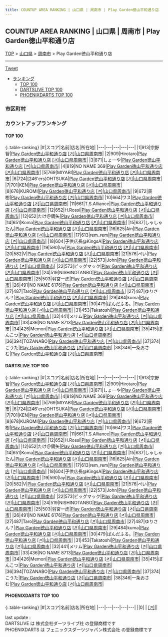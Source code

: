 ```yaml
---
title: COUNTUP AREA RANKING | 山口県 | 周南市 | Play Garden徳山平和通り店
---
```

## COUNTUP AREA RANKING | 山口県 | 周南市 | Play Garden徳山平和通り店

[TOP](/darts/rank/) > [山口県](/darts/rank/山口県/) > [周南市](/darts/rank/山口県/周南市/) > Play Garden徳山平和通り店

___

<a href="https://twitter.com/share?ref_src=twsrc%5Etfw" data-text="COUNTUP AREA RANKING | 山口県周南市Play Garden徳山平和通り店" class="twitter-share-button" data-hashtags="DARTSLIVE,PHOENIXDARTS,darts,ダーツ" data-show-count="false">Tweet</a>

* [ランキング](#カウントアップランキング)
    * [TOP 100](#top-100)
    * [DARTSLIVE TOP 100](#dartslive-top-100)
    * [PHOENIXDARTS TOP 100](#phoenixdarts-top-100)

### 市区町村

<ul>

</ul>

### カウントアップランキング

#### TOP 100



{:.table-ranking}
|#|スコア|名前|店名|所在地|
|---|---|---|---|---|
|1|913|<span class="rank-name-dl">宗野 智</span>|<a href="/darts/rank/shops/c813fea70edaa09525d56fb0e5c39bac.html">Play Garden徳山平和通り店</a> <a href="https://search.dartslive.com/jp/shop/c813fea70edaa09525d56fb0e5c39bac">[↗]</a>|<a href="/darts/rank/山口県/周南市">山口県周南市</a>|
|2|909|<span class="rank-name-dl">Hirotaro</span>|<a href="/darts/rank/shops/c813fea70edaa09525d56fb0e5c39bac.html">Play Garden徳山平和通り店</a> <a href="https://search.dartslive.com/jp/shop/c813fea70edaa09525d56fb0e5c39bac">[↗]</a>|<a href="/darts/rank/山口県/周南市">山口県周南市</a>|
|3|871|<span class="rank-name-dl">しょーや</span>|<a href="/darts/rank/shops/c813fea70edaa09525d56fb0e5c39bac.html">Play Garden徳山平和通り店</a> <a href="https://search.dartslive.com/jp/shop/c813fea70edaa09525d56fb0e5c39bac">[↗]</a>|<a href="/darts/rank/山口県/周南市">山口県周南市</a>|
|4|819|<span class="rank-name-dl">NO NAME 369</span>|<a href="/darts/rank/shops/c813fea70edaa09525d56fb0e5c39bac.html">Play Garden徳山平和通り店</a> <a href="https://search.dartslive.com/jp/shop/c813fea70edaa09525d56fb0e5c39bac">[↗]</a>|<a href="/darts/rank/山口県/周南市">山口県周南市</a>|
|5|769|<span class="rank-name-dl">MIYABI</span>|<a href="/darts/rank/shops/c813fea70edaa09525d56fb0e5c39bac.html">Play Garden徳山平和通り店</a> <a href="https://search.dartslive.com/jp/shop/c813fea70edaa09525d56fb0e5c39bac">[↗]</a>|<a href="/darts/rank/山口県/周南市">山口県周南市</a>|
|6|724|<span class="rank-name-dl">[246&#x27;ers]OHTSUKA</span>|<a href="/darts/rank/shops/c813fea70edaa09525d56fb0e5c39bac.html">Play Garden徳山平和通り店</a> <a href="https://search.dartslive.com/jp/shop/c813fea70edaa09525d56fb0e5c39bac">[↗]</a>|<a href="/darts/rank/山口県/周南市">山口県周南市</a>|
|7|701|<span class="rank-name-dl">KEN</span>|<a href="/darts/rank/shops/c813fea70edaa09525d56fb0e5c39bac.html">Play Garden徳山平和通り店</a> <a href="https://search.dartslive.com/jp/shop/c813fea70edaa09525d56fb0e5c39bac">[↗]</a>|<a href="/darts/rank/山口県/周南市">山口県周南市</a>|
|8|678|<span class="rank-name-dl">KUROMI</span>|<a href="/darts/rank/shops/c813fea70edaa09525d56fb0e5c39bac.html">Play Garden徳山平和通り店</a> <a href="https://search.dartslive.com/jp/shop/c813fea70edaa09525d56fb0e5c39bac">[↗]</a>|<a href="/darts/rank/山口県/周南市">山口県周南市</a>|
|9|672|<span class="rank-name-dl">辰樹</span>|<a href="/darts/rank/shops/c813fea70edaa09525d56fb0e5c39bac.html">Play Garden徳山平和通り店</a> <a href="https://search.dartslive.com/jp/shop/c813fea70edaa09525d56fb0e5c39bac">[↗]</a>|<a href="/darts/rank/山口県/周南市">山口県周南市</a>|
|10|664|<span class="rank-name-dl">ワス</span>|<a href="/darts/rank/shops/c813fea70edaa09525d56fb0e5c39bac.html">Play Garden徳山平和通り店</a> <a href="https://search.dartslive.com/jp/shop/c813fea70edaa09525d56fb0e5c39bac">[↗]</a>|<a href="/darts/rank/山口県/周南市">山口県周南市</a>|
|11|661|<span class="rank-name-dl">T.S.Alliance</span>|<a href="/darts/rank/shops/c813fea70edaa09525d56fb0e5c39bac.html">Play Garden徳山平和通り店</a> <a href="https://search.dartslive.com/jp/shop/c813fea70edaa09525d56fb0e5c39bac">[↗]</a>|<a href="/darts/rank/山口県/周南市">山口県周南市</a>|
|12|652|<span class="rank-name-dl">H.Rossi</span>|<a href="/darts/rank/shops/c813fea70edaa09525d56fb0e5c39bac.html">Play Garden徳山平和通り店</a> <a href="https://search.dartslive.com/jp/shop/c813fea70edaa09525d56fb0e5c39bac">[↗]</a>|<a href="/darts/rank/山口県/周南市">山口県周南市</a>|
|12|652|<span class="rank-name-dl">たけ＠鏑矢</span>|<a href="/darts/rank/shops/c813fea70edaa09525d56fb0e5c39bac.html">Play Garden徳山平和通り店</a> <a href="https://search.dartslive.com/jp/shop/c813fea70edaa09525d56fb0e5c39bac">[↗]</a>|<a href="/darts/rank/山口県/周南市">山口県周南市</a>|
|14|651|<span class="rank-name-dl">Koma</span>|<a href="/darts/rank/shops/c813fea70edaa09525d56fb0e5c39bac.html">Play Garden徳山平和通り店</a> <a href="https://search.dartslive.com/jp/shop/c813fea70edaa09525d56fb0e5c39bac">[↗]</a>|<a href="/darts/rank/山口県/周南市">山口県周南市</a>|
|15|637|<span class="rank-name-dl">しゃしゃたん</span>|<a href="/darts/rank/shops/c813fea70edaa09525d56fb0e5c39bac.html">Play Garden徳山平和通り店</a> <a href="https://search.dartslive.com/jp/shop/c813fea70edaa09525d56fb0e5c39bac">[↗]</a>|<a href="/darts/rank/山口県/周南市">山口県周南市</a>|
|16|625|<span class="rank-name-dl">Ain</span>|<a href="/darts/rank/shops/c813fea70edaa09525d56fb0e5c39bac.html">Play Garden徳山平和通り店</a> <a href="https://search.dartslive.com/jp/shop/c813fea70edaa09525d56fb0e5c39bac">[↗]</a>|<a href="/darts/rank/山口県/周南市">山口県周南市</a>|
|17|613|<span class="rank-name-dl">rem_rem</span>|<a href="/darts/rank/shops/c813fea70edaa09525d56fb0e5c39bac.html">Play Garden徳山平和通り店</a> <a href="https://search.dartslive.com/jp/shop/c813fea70edaa09525d56fb0e5c39bac">[↗]</a>|<a href="/darts/rank/山口県/周南市">山口県周南市</a>|
|18|604|<span class="rank-name-dl">子供店長@KingsA</span>|<a href="/darts/rank/shops/c813fea70edaa09525d56fb0e5c39bac.html">Play Garden徳山平和通り店</a> <a href="https://search.dartslive.com/jp/shop/c813fea70edaa09525d56fb0e5c39bac">[↗]</a>|<a href="/darts/rank/山口県/周南市">山口県周南市</a>|
|19|590|<span class="rank-name-dl">lay</span>|<a href="/darts/rank/shops/c813fea70edaa09525d56fb0e5c39bac.html">Play Garden徳山平和通り店</a> <a href="https://search.dartslive.com/jp/shop/c813fea70edaa09525d56fb0e5c39bac">[↗]</a>|<a href="/darts/rank/山口県/周南市">山口県周南市</a>|
|20|582|<span class="rank-name-dl">V</span>|<a href="/darts/rank/shops/c813fea70edaa09525d56fb0e5c39bac.html">Play Garden徳山平和通り店</a> <a href="https://search.dartslive.com/jp/shop/c813fea70edaa09525d56fb0e5c39bac">[↗]</a>|<a href="/darts/rank/山口県/周南市">山口県周南市</a>|
|21|576|<span class="rank-name-dl">ぺい</span>|<a href="/darts/rank/shops/c813fea70edaa09525d56fb0e5c39bac.html">Play Garden徳山平和通り店</a> <a href="https://search.dartslive.com/jp/shop/c813fea70edaa09525d56fb0e5c39bac">[↗]</a>|<a href="/darts/rank/山口県/周南市">山口県周南市</a>|
|22|573|<span class="rank-name-dl">John</span>|<a href="/darts/rank/shops/c813fea70edaa09525d56fb0e5c39bac.html">Play Garden徳山平和通り店</a> <a href="https://search.dartslive.com/jp/shop/c813fea70edaa09525d56fb0e5c39bac">[↗]</a>|<a href="/darts/rank/山口県/周南市">山口県周南市</a>|
|22|573|<span class="rank-name-dl">ビッグマック</span>|<a href="/darts/rank/shops/c813fea70edaa09525d56fb0e5c39bac.html">Play Garden徳山平和通り店</a> <a href="https://search.dartslive.com/jp/shop/c813fea70edaa09525d56fb0e5c39bac">[↗]</a>|<a href="/darts/rank/山口県/周南市">山口県周南市</a>|
|24|519|<span class="rank-name-dl">NISHINOTANBO</span>|<a href="/darts/rank/shops/c813fea70edaa09525d56fb0e5c39bac.html">Play Garden徳山平和通り店</a> <a href="https://search.dartslive.com/jp/shop/c813fea70edaa09525d56fb0e5c39bac">[↗]</a>|<a href="/darts/rank/山口県/周南市">山口県周南市</a>|
|25|503|<span class="rank-name-dl">羽宮一虎</span>|<a href="/darts/rank/shops/c813fea70edaa09525d56fb0e5c39bac.html">Play Garden徳山平和通り店</a> <a href="https://search.dartslive.com/jp/shop/c813fea70edaa09525d56fb0e5c39bac">[↗]</a>|<a href="/darts/rank/山口県/周南市">山口県周南市</a>|
|26|491|<span class="rank-name-dl">NO NAME 6176</span>|<a href="/darts/rank/shops/c813fea70edaa09525d56fb0e5c39bac.html">Play Garden徳山平和通り店</a> <a href="https://search.dartslive.com/jp/shop/c813fea70edaa09525d56fb0e5c39bac">[↗]</a>|<a href="/darts/rank/山口県/周南市">山口県周南市</a>|
|27|487|<span class="rank-name-dl">Taro</span>|<a href="/darts/rank/shops/c813fea70edaa09525d56fb0e5c39bac.html">Play Garden徳山平和通り店</a> <a href="https://search.dartslive.com/jp/shop/c813fea70edaa09525d56fb0e5c39bac">[↗]</a>|<a href="/darts/rank/山口県/周南市">山口県周南市</a>|
|27|487|<span class="rank-name-dl">ゆりさん？</span>|<a href="/darts/rank/shops/c813fea70edaa09525d56fb0e5c39bac.html">Play Garden徳山平和通り店</a> <a href="https://search.dartslive.com/jp/shop/c813fea70edaa09525d56fb0e5c39bac">[↗]</a>|<a href="/darts/rank/山口県/周南市">山口県周南市</a>|
|29|484|<span class="rank-name-dl">kuma</span>|<a href="/darts/rank/shops/c813fea70edaa09525d56fb0e5c39bac.html">Play Garden徳山平和通り店</a> <a href="https://search.dartslive.com/jp/shop/c813fea70edaa09525d56fb0e5c39bac">[↗]</a>|<a href="/darts/rank/山口県/周南市">山口県周南市</a>|
|30|479|<span class="rank-name-dl">ぱんだふる。</span>|<a href="/darts/rank/shops/c813fea70edaa09525d56fb0e5c39bac.html">Play Garden徳山平和通り店</a> <a href="https://search.dartslive.com/jp/shop/c813fea70edaa09525d56fb0e5c39bac">[↗]</a>|<a href="/darts/rank/山口県/周南市">山口県周南市</a>|
|31|453|<span class="rank-name-dl">Takatoshi</span>|<a href="/darts/rank/shops/c813fea70edaa09525d56fb0e5c39bac.html">Play Garden徳山平和通り店</a> <a href="https://search.dartslive.com/jp/shop/c813fea70edaa09525d56fb0e5c39bac">[↗]</a>|<a href="/darts/rank/山口県/周南市">山口県周南市</a>|
|32|441|<span class="rank-name-dl">メリム</span>|<a href="/darts/rank/shops/c813fea70edaa09525d56fb0e5c39bac.html">Play Garden徳山平和通り店</a> <a href="https://search.dartslive.com/jp/shop/c813fea70edaa09525d56fb0e5c39bac">[↗]</a>|<a href="/darts/rank/山口県/周南市">山口県周南市</a>|
|33|436|<span class="rank-name-dl">NO NAME 8713</span>|<a href="/darts/rank/shops/c813fea70edaa09525d56fb0e5c39bac.html">Play Garden徳山平和通り店</a> <a href="https://search.dartslive.com/jp/shop/c813fea70edaa09525d56fb0e5c39bac">[↗]</a>|<a href="/darts/rank/山口県/周南市">山口県周南市</a>|
|34|426|<span class="rank-name-dl">Memori</span>|<a href="/darts/rank/shops/c813fea70edaa09525d56fb0e5c39bac.html">Play Garden徳山平和通り店</a> <a href="https://search.dartslive.com/jp/shop/c813fea70edaa09525d56fb0e5c39bac">[↗]</a>|<a href="/darts/rank/山口県/周南市">山口県周南市</a>|
|35|415|<span class="rank-name-dl">ぽんこつ</span>|<a href="/darts/rank/shops/c813fea70edaa09525d56fb0e5c39bac.html">Play Garden徳山平和通り店</a> <a href="https://search.dartslive.com/jp/shop/c813fea70edaa09525d56fb0e5c39bac">[↗]</a>|<a href="/darts/rank/山口県/周南市">山口県周南市</a>|
|36|394|<span class="rank-name-dl">TOZANABO</span>|<a href="/darts/rank/shops/c813fea70edaa09525d56fb0e5c39bac.html">Play Garden徳山平和通り店</a> <a href="https://search.dartslive.com/jp/shop/c813fea70edaa09525d56fb0e5c39bac">[↗]</a>|<a href="/darts/rank/山口県/周南市">山口県周南市</a>|
|37|374|<span class="rank-name-dl">こうた</span>|<a href="/darts/rank/shops/c813fea70edaa09525d56fb0e5c39bac.html">Play Garden徳山平和通り店</a> <a href="https://search.dartslive.com/jp/shop/c813fea70edaa09525d56fb0e5c39bac">[↗]</a>|<a href="/darts/rank/山口県/周南市">山口県周南市</a>|
|38|346|<span class="rank-name-dl">一条おさむ</span>|<a href="/darts/rank/shops/c813fea70edaa09525d56fb0e5c39bac.html">Play Garden徳山平和通り店</a> <a href="https://search.dartslive.com/jp/shop/c813fea70edaa09525d56fb0e5c39bac">[↗]</a>|<a href="/darts/rank/山口県/周南市">山口県周南市</a>|


#### DARTSLIVE TOP 100



{:.table-ranking}
|#|スコア|名前|店名|所在地|
|---|---|---|---|---|
|1|913|<span class="rank-name-dl">宗野 智</span>|<a href="/darts/rank/shops/c813fea70edaa09525d56fb0e5c39bac.html">Play Garden徳山平和通り店</a> <a href="https://search.dartslive.com/jp/shop/c813fea70edaa09525d56fb0e5c39bac">[↗]</a>|<a href="/darts/rank/山口県/周南市">山口県周南市</a>|
|2|909|<span class="rank-name-dl">Hirotaro</span>|<a href="/darts/rank/shops/c813fea70edaa09525d56fb0e5c39bac.html">Play Garden徳山平和通り店</a> <a href="https://search.dartslive.com/jp/shop/c813fea70edaa09525d56fb0e5c39bac">[↗]</a>|<a href="/darts/rank/山口県/周南市">山口県周南市</a>|
|3|871|<span class="rank-name-dl">しょーや</span>|<a href="/darts/rank/shops/c813fea70edaa09525d56fb0e5c39bac.html">Play Garden徳山平和通り店</a> <a href="https://search.dartslive.com/jp/shop/c813fea70edaa09525d56fb0e5c39bac">[↗]</a>|<a href="/darts/rank/山口県/周南市">山口県周南市</a>|
|4|819|<span class="rank-name-dl">NO NAME 369</span>|<a href="/darts/rank/shops/c813fea70edaa09525d56fb0e5c39bac.html">Play Garden徳山平和通り店</a> <a href="https://search.dartslive.com/jp/shop/c813fea70edaa09525d56fb0e5c39bac">[↗]</a>|<a href="/darts/rank/山口県/周南市">山口県周南市</a>|
|5|769|<span class="rank-name-dl">MIYABI</span>|<a href="/darts/rank/shops/c813fea70edaa09525d56fb0e5c39bac.html">Play Garden徳山平和通り店</a> <a href="https://search.dartslive.com/jp/shop/c813fea70edaa09525d56fb0e5c39bac">[↗]</a>|<a href="/darts/rank/山口県/周南市">山口県周南市</a>|
|6|724|<span class="rank-name-dl">[246&#x27;ers]OHTSUKA</span>|<a href="/darts/rank/shops/c813fea70edaa09525d56fb0e5c39bac.html">Play Garden徳山平和通り店</a> <a href="https://search.dartslive.com/jp/shop/c813fea70edaa09525d56fb0e5c39bac">[↗]</a>|<a href="/darts/rank/山口県/周南市">山口県周南市</a>|
|7|701|<span class="rank-name-dl">KEN</span>|<a href="/darts/rank/shops/c813fea70edaa09525d56fb0e5c39bac.html">Play Garden徳山平和通り店</a> <a href="https://search.dartslive.com/jp/shop/c813fea70edaa09525d56fb0e5c39bac">[↗]</a>|<a href="/darts/rank/山口県/周南市">山口県周南市</a>|
|8|678|<span class="rank-name-dl">KUROMI</span>|<a href="/darts/rank/shops/c813fea70edaa09525d56fb0e5c39bac.html">Play Garden徳山平和通り店</a> <a href="https://search.dartslive.com/jp/shop/c813fea70edaa09525d56fb0e5c39bac">[↗]</a>|<a href="/darts/rank/山口県/周南市">山口県周南市</a>|
|9|672|<span class="rank-name-dl">辰樹</span>|<a href="/darts/rank/shops/c813fea70edaa09525d56fb0e5c39bac.html">Play Garden徳山平和通り店</a> <a href="https://search.dartslive.com/jp/shop/c813fea70edaa09525d56fb0e5c39bac">[↗]</a>|<a href="/darts/rank/山口県/周南市">山口県周南市</a>|
|10|664|<span class="rank-name-dl">ワス</span>|<a href="/darts/rank/shops/c813fea70edaa09525d56fb0e5c39bac.html">Play Garden徳山平和通り店</a> <a href="https://search.dartslive.com/jp/shop/c813fea70edaa09525d56fb0e5c39bac">[↗]</a>|<a href="/darts/rank/山口県/周南市">山口県周南市</a>|
|11|661|<span class="rank-name-dl">T.S.Alliance</span>|<a href="/darts/rank/shops/c813fea70edaa09525d56fb0e5c39bac.html">Play Garden徳山平和通り店</a> <a href="https://search.dartslive.com/jp/shop/c813fea70edaa09525d56fb0e5c39bac">[↗]</a>|<a href="/darts/rank/山口県/周南市">山口県周南市</a>|
|12|652|<span class="rank-name-dl">H.Rossi</span>|<a href="/darts/rank/shops/c813fea70edaa09525d56fb0e5c39bac.html">Play Garden徳山平和通り店</a> <a href="https://search.dartslive.com/jp/shop/c813fea70edaa09525d56fb0e5c39bac">[↗]</a>|<a href="/darts/rank/山口県/周南市">山口県周南市</a>|
|12|652|<span class="rank-name-dl">たけ＠鏑矢</span>|<a href="/darts/rank/shops/c813fea70edaa09525d56fb0e5c39bac.html">Play Garden徳山平和通り店</a> <a href="https://search.dartslive.com/jp/shop/c813fea70edaa09525d56fb0e5c39bac">[↗]</a>|<a href="/darts/rank/山口県/周南市">山口県周南市</a>|
|14|651|<span class="rank-name-dl">Koma</span>|<a href="/darts/rank/shops/c813fea70edaa09525d56fb0e5c39bac.html">Play Garden徳山平和通り店</a> <a href="https://search.dartslive.com/jp/shop/c813fea70edaa09525d56fb0e5c39bac">[↗]</a>|<a href="/darts/rank/山口県/周南市">山口県周南市</a>|
|15|637|<span class="rank-name-dl">しゃしゃたん</span>|<a href="/darts/rank/shops/c813fea70edaa09525d56fb0e5c39bac.html">Play Garden徳山平和通り店</a> <a href="https://search.dartslive.com/jp/shop/c813fea70edaa09525d56fb0e5c39bac">[↗]</a>|<a href="/darts/rank/山口県/周南市">山口県周南市</a>|
|16|625|<span class="rank-name-dl">Ain</span>|<a href="/darts/rank/shops/c813fea70edaa09525d56fb0e5c39bac.html">Play Garden徳山平和通り店</a> <a href="https://search.dartslive.com/jp/shop/c813fea70edaa09525d56fb0e5c39bac">[↗]</a>|<a href="/darts/rank/山口県/周南市">山口県周南市</a>|
|17|613|<span class="rank-name-dl">rem_rem</span>|<a href="/darts/rank/shops/c813fea70edaa09525d56fb0e5c39bac.html">Play Garden徳山平和通り店</a> <a href="https://search.dartslive.com/jp/shop/c813fea70edaa09525d56fb0e5c39bac">[↗]</a>|<a href="/darts/rank/山口県/周南市">山口県周南市</a>|
|18|604|<span class="rank-name-dl">子供店長@KingsA</span>|<a href="/darts/rank/shops/c813fea70edaa09525d56fb0e5c39bac.html">Play Garden徳山平和通り店</a> <a href="https://search.dartslive.com/jp/shop/c813fea70edaa09525d56fb0e5c39bac">[↗]</a>|<a href="/darts/rank/山口県/周南市">山口県周南市</a>|
|19|590|<span class="rank-name-dl">lay</span>|<a href="/darts/rank/shops/c813fea70edaa09525d56fb0e5c39bac.html">Play Garden徳山平和通り店</a> <a href="https://search.dartslive.com/jp/shop/c813fea70edaa09525d56fb0e5c39bac">[↗]</a>|<a href="/darts/rank/山口県/周南市">山口県周南市</a>|
|20|582|<span class="rank-name-dl">V</span>|<a href="/darts/rank/shops/c813fea70edaa09525d56fb0e5c39bac.html">Play Garden徳山平和通り店</a> <a href="https://search.dartslive.com/jp/shop/c813fea70edaa09525d56fb0e5c39bac">[↗]</a>|<a href="/darts/rank/山口県/周南市">山口県周南市</a>|
|21|576|<span class="rank-name-dl">ぺい</span>|<a href="/darts/rank/shops/c813fea70edaa09525d56fb0e5c39bac.html">Play Garden徳山平和通り店</a> <a href="https://search.dartslive.com/jp/shop/c813fea70edaa09525d56fb0e5c39bac">[↗]</a>|<a href="/darts/rank/山口県/周南市">山口県周南市</a>|
|22|573|<span class="rank-name-dl">John</span>|<a href="/darts/rank/shops/c813fea70edaa09525d56fb0e5c39bac.html">Play Garden徳山平和通り店</a> <a href="https://search.dartslive.com/jp/shop/c813fea70edaa09525d56fb0e5c39bac">[↗]</a>|<a href="/darts/rank/山口県/周南市">山口県周南市</a>|
|22|573|<span class="rank-name-dl">ビッグマック</span>|<a href="/darts/rank/shops/c813fea70edaa09525d56fb0e5c39bac.html">Play Garden徳山平和通り店</a> <a href="https://search.dartslive.com/jp/shop/c813fea70edaa09525d56fb0e5c39bac">[↗]</a>|<a href="/darts/rank/山口県/周南市">山口県周南市</a>|
|24|519|<span class="rank-name-dl">NISHINOTANBO</span>|<a href="/darts/rank/shops/c813fea70edaa09525d56fb0e5c39bac.html">Play Garden徳山平和通り店</a> <a href="https://search.dartslive.com/jp/shop/c813fea70edaa09525d56fb0e5c39bac">[↗]</a>|<a href="/darts/rank/山口県/周南市">山口県周南市</a>|
|25|503|<span class="rank-name-dl">羽宮一虎</span>|<a href="/darts/rank/shops/c813fea70edaa09525d56fb0e5c39bac.html">Play Garden徳山平和通り店</a> <a href="https://search.dartslive.com/jp/shop/c813fea70edaa09525d56fb0e5c39bac">[↗]</a>|<a href="/darts/rank/山口県/周南市">山口県周南市</a>|
|26|491|<span class="rank-name-dl">NO NAME 6176</span>|<a href="/darts/rank/shops/c813fea70edaa09525d56fb0e5c39bac.html">Play Garden徳山平和通り店</a> <a href="https://search.dartslive.com/jp/shop/c813fea70edaa09525d56fb0e5c39bac">[↗]</a>|<a href="/darts/rank/山口県/周南市">山口県周南市</a>|
|27|487|<span class="rank-name-dl">Taro</span>|<a href="/darts/rank/shops/c813fea70edaa09525d56fb0e5c39bac.html">Play Garden徳山平和通り店</a> <a href="https://search.dartslive.com/jp/shop/c813fea70edaa09525d56fb0e5c39bac">[↗]</a>|<a href="/darts/rank/山口県/周南市">山口県周南市</a>|
|27|487|<span class="rank-name-dl">ゆりさん？</span>|<a href="/darts/rank/shops/c813fea70edaa09525d56fb0e5c39bac.html">Play Garden徳山平和通り店</a> <a href="https://search.dartslive.com/jp/shop/c813fea70edaa09525d56fb0e5c39bac">[↗]</a>|<a href="/darts/rank/山口県/周南市">山口県周南市</a>|
|29|484|<span class="rank-name-dl">kuma</span>|<a href="/darts/rank/shops/c813fea70edaa09525d56fb0e5c39bac.html">Play Garden徳山平和通り店</a> <a href="https://search.dartslive.com/jp/shop/c813fea70edaa09525d56fb0e5c39bac">[↗]</a>|<a href="/darts/rank/山口県/周南市">山口県周南市</a>|
|30|479|<span class="rank-name-dl">ぱんだふる。</span>|<a href="/darts/rank/shops/c813fea70edaa09525d56fb0e5c39bac.html">Play Garden徳山平和通り店</a> <a href="https://search.dartslive.com/jp/shop/c813fea70edaa09525d56fb0e5c39bac">[↗]</a>|<a href="/darts/rank/山口県/周南市">山口県周南市</a>|
|31|453|<span class="rank-name-dl">Takatoshi</span>|<a href="/darts/rank/shops/c813fea70edaa09525d56fb0e5c39bac.html">Play Garden徳山平和通り店</a> <a href="https://search.dartslive.com/jp/shop/c813fea70edaa09525d56fb0e5c39bac">[↗]</a>|<a href="/darts/rank/山口県/周南市">山口県周南市</a>|
|32|441|<span class="rank-name-dl">メリム</span>|<a href="/darts/rank/shops/c813fea70edaa09525d56fb0e5c39bac.html">Play Garden徳山平和通り店</a> <a href="https://search.dartslive.com/jp/shop/c813fea70edaa09525d56fb0e5c39bac">[↗]</a>|<a href="/darts/rank/山口県/周南市">山口県周南市</a>|
|33|436|<span class="rank-name-dl">NO NAME 8713</span>|<a href="/darts/rank/shops/c813fea70edaa09525d56fb0e5c39bac.html">Play Garden徳山平和通り店</a> <a href="https://search.dartslive.com/jp/shop/c813fea70edaa09525d56fb0e5c39bac">[↗]</a>|<a href="/darts/rank/山口県/周南市">山口県周南市</a>|
|34|426|<span class="rank-name-dl">Memori</span>|<a href="/darts/rank/shops/c813fea70edaa09525d56fb0e5c39bac.html">Play Garden徳山平和通り店</a> <a href="https://search.dartslive.com/jp/shop/c813fea70edaa09525d56fb0e5c39bac">[↗]</a>|<a href="/darts/rank/山口県/周南市">山口県周南市</a>|
|35|415|<span class="rank-name-dl">ぽんこつ</span>|<a href="/darts/rank/shops/c813fea70edaa09525d56fb0e5c39bac.html">Play Garden徳山平和通り店</a> <a href="https://search.dartslive.com/jp/shop/c813fea70edaa09525d56fb0e5c39bac">[↗]</a>|<a href="/darts/rank/山口県/周南市">山口県周南市</a>|
|36|394|<span class="rank-name-dl">TOZANABO</span>|<a href="/darts/rank/shops/c813fea70edaa09525d56fb0e5c39bac.html">Play Garden徳山平和通り店</a> <a href="https://search.dartslive.com/jp/shop/c813fea70edaa09525d56fb0e5c39bac">[↗]</a>|<a href="/darts/rank/山口県/周南市">山口県周南市</a>|
|37|374|<span class="rank-name-dl">こうた</span>|<a href="/darts/rank/shops/c813fea70edaa09525d56fb0e5c39bac.html">Play Garden徳山平和通り店</a> <a href="https://search.dartslive.com/jp/shop/c813fea70edaa09525d56fb0e5c39bac">[↗]</a>|<a href="/darts/rank/山口県/周南市">山口県周南市</a>|
|38|346|<span class="rank-name-dl">一条おさむ</span>|<a href="/darts/rank/shops/c813fea70edaa09525d56fb0e5c39bac.html">Play Garden徳山平和通り店</a> <a href="https://search.dartslive.com/jp/shop/c813fea70edaa09525d56fb0e5c39bac">[↗]</a>|<a href="/darts/rank/山口県/周南市">山口県周南市</a>|


#### PHOENIXDARTS TOP 100



{:.table-ranking}
|#|スコア|名前|店名|所在地|
|---|---|---|---|---|
||0|<span class="rank-name-dl"> </span>|<a href="/darts/rank/shops/.html"></a> <a href="">[↗]</a>|<a href="/darts/rank//"></a>|


<div class="footer border-top border-gray-light mt-5 pt-3 text-right text-gray">
    last update : <span style="font-weight: italic" id="foot_last_modified"></span><br />
    DARTSLIVE は 株式会社ダーツライブ社 の登録商標です<br />
    PHOENIXDARTS は フェニックスダーツジャパン株式会社 の登録商標です<br />
</div>

<script src="https://cdnjs.cloudflare.com/ajax/libs/jquery.tablesorter/2.31.3/js/jquery.tablesorter.min.js" integrity="sha512-qzgd5cYSZcosqpzpn7zF2ZId8f/8CHmFKZ8j7mU4OUXTNRd5g+ZHBPsgKEwoqxCtdQvExE5LprwwPAgoicguNg==" crossorigin="anonymous" referrerpolicy="no-referrer"></script>
<link rel="stylesheet" href="https://cdnjs.cloudflare.com/ajax/libs/jquery.tablesorter/2.31.3/css/theme.default.min.css" integrity="sha512-wghhOJkjQX0Lh3NSWvNKeZ0ZpNn+SPVXX1Qyc9OCaogADktxrBiBdKGDoqVUOyhStvMBmJQ8ZdMHiR3wuEq8+w==" crossorigin="anonymous" referrerpolicy="no-referrer" />
<script>
$(function() {
    $(".table-ranking").tablesorter({sortList:[[0, 0]]});
    $("#foot_last_modified").text(formatDate(new Date(document.lastModified), 'yyyy-MM-dd HH:mm:ss'));
});
</script>

<script async src="https://platform.twitter.com/widgets.js" charset="utf-8"></script>